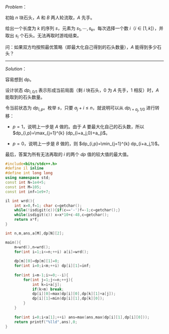 $Problem$：

初始 $n$ 块石头，$A$ 和 $B$ 两人轮流取，$A$ 先手。

给出一个长度为 $k$ 的序列 $s$，元素为 $s_1,\cdots,s_k$。每次选择一个数 $i$（$i \in [1,k]$），并取出 $s_i$ 个石头。无法再取时游戏结束。

问：如果双方均按照最优策略（即最大化自己得到的石头数量），$A$ 能得到多少石头？



------------
$Solution$：

容易想到 dp。

设计状态 $dp_{i,0/1}$ 表示形成当前局面（剩 $i$ 块石头，$0$ 为 $A$ 先手，$1$ 相反）时，$A$ 能取到的石头数量。

令当前状态为 $dp_{i,p}$。枚举 $s$，只要 $a_j+i \le n$，就说明可以从 $dp_{i+a_j,1/0}$ 进行转移：

- $p=1$，说明上一步是 $A$ 做的。由于 $A$ 要最大化自己的石头数，所以 $dp_{i,p}=\max_{j=1}^{k} (dp_{i+a_j,0}+a_j)$。

- $p=0$，说明上一步是 $B$ 做的，则 $dp_{i,p}=\min_{j=1}^{k} dp_{i+a_j,1}$。

最后，答案为所有无法再取的 $i$ 的两个 $dp$ 值的较大值的最大值。

```cpp
#include<bits/stdc++.h>
#define il inline
#define int long long
using namespace std;
const int N=1e4+5;
const int M=105;
const int inf=1e9+7;

il int wrd(){
	int x=0,f=1; char c=getchar();
	while(!isdigit(c)){if(c=='-')f=-1;c=getchar();}
	while(isdigit(c)) x=x*10+c-48,c=getchar();
	return x*f;
}

int n,m,ans,a[M],dp[N][2];

main(){
	m=wrd(),n=wrd();
	for(int i=1;i<=n;++i) a[i]=wrd();
	
	dp[m][0]=dp[m][1]=0;
	for(int i=0;i<m;++i) dp[i][1]=inf;
	
	for(int i=m-1;i>=0;--i){
		for(int j=1;j<=n;++j){
			int k=i+a[j];
			if(k>m) break;
			dp[i][0]=max(dp[i][0],dp[k][1]+a[j]);
			dp[i][1]=min(dp[i][1],dp[k][0]);
		}
	}
	
	for(int i=0;i<a[1];++i) ans=max(ans,max(dp[i][1],dp[i][0]));
	return printf("%lld",ans),0;
}
```